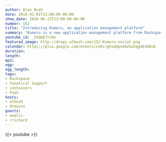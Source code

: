 ```yaml
---
author: Alan Bush
date: 2016-01-01T13:00:00-06:00
show_date: 2016-06-23T13:00:00-06:00
number: 152
title: "Introducing Kumoru, an application management platform"
summary: "Kumoru is a new application management platform from Rackspace that makes it easier for you to do your job - creating great applications - by managing and scaling your infrastructure, and monitoring and containing costs. Kumoru is now open for a private beta, and we want to introduce you, and give you access to the platform.﻿"
youtube_id: _5XQmE7rx9o
featured_image: http://drops.albush.com/152-Kumoru-social.png
calendar: https://plus.google.com/events/ce0irghvmdpne62ko2qg48388s8
duration:
length:
mp3:
ogg:
ogg_length:
tags:
- Rackspace
- Fanatical Support
- containers
- PaaS
hosts:
- albush
- drewcox
guests:
- wwalls
- rrichard
---
```


<!--more-->

{{< youtube >}}
